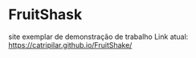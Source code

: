 # FruitShask
site exemplar de demonstração de trabalho
Link atual: https://catripilar.github.io/FruitShake/
